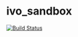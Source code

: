 # ivo_sandbox

[![Build Status](https://travis-ci.org/ipeperko/ivo_sandbox.svg?branch=master)](https://travis-ci.org/ipeperko/ivo_sandbox)

